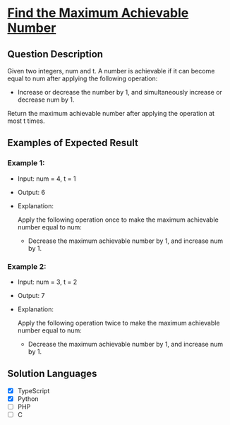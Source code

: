 # [Find the Maximum Achievable Number](https://leetcode.com/problems/find-the-maximum-achievable-number/description/)

## Question Description

Given two integers, num and t. A number is achievable if it can become equal to num after applying the following operation:

- Increase or decrease the number by 1, and simultaneously increase or decrease num by 1.

Return the maximum achievable number after applying the operation at most t times.

## Examples of Expected Result

### Example 1:

- Input: num = 4, t = 1

- Output: 6

- Explanation:

  Apply the following operation once to make the maximum achievable number equal to num:

  - Decrease the maximum achievable number by 1, and increase num by 1.

### Example 2:

- Input: num = 3, t = 2

- Output: 7

- Explanation:

  Apply the following operation twice to make the maximum achievable number equal to num:

  - Decrease the maximum achievable number by 1, and increase num by 1.

## Solution Languages

- [x] TypeScript
- [x] Python
- [ ] PHP
- [ ] C
